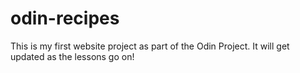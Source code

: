 # odin-recipes
This is my first website project as part of the Odin Project. It will get updated as the lessons go on!